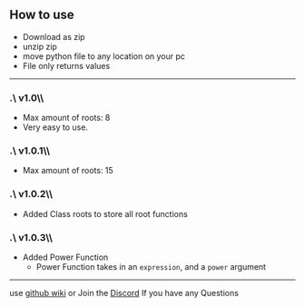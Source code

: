 ## How to use
* Download as zip
* unzip zip
* move python file to any location on your pc
* File only returns values
---

### __.\ v1.0\\\\__

* Max amount of roots: 8
* Very easy to use.

### __.\ v1.0.1\\\\__
* Max amount of roots: 15

### __.\ v1.0.2\\\\__
* Added Class roots to store all root functions

### __.\ v1.0.3\\\\__
* Added Power Function
    * Power Function takes in an ```expression```, and a ```power``` argument
---

use [github wiki](https://github.com/CaidynPaul/cmathlib/wiki) or Join the [Discord](https://discord.gg/5sAd4mQvRZ) If you have any Questions